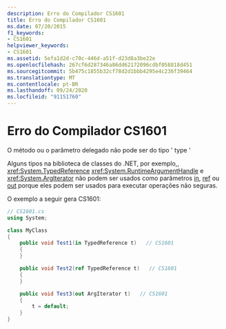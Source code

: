 ```yaml
---
description: Erro do Compilador CS1601
title: Erro do Compilador CS1601
ms.date: 07/20/2015
f1_keywords:
- CS1601
helpviewer_keywords:
- CS1601
ms.assetid: 5efa1d2d-c70c-446d-a51f-d23d8a3be22e
ms.openlocfilehash: 267cf6d287346a86dd62172096cdbf058818d451
ms.sourcegitcommit: 5b475c1855b32cf78d2d1bbb4295e4c236f39464
ms.translationtype: MT
ms.contentlocale: pt-BR
ms.lasthandoff: 09/24/2020
ms.locfileid: "91151760"
---
```

# <a name="compiler-error-cs1601"></a>Erro do Compilador CS1601

O método ou o parâmetro delegado não pode ser do tipo ' type '  
  
 Alguns tipos na biblioteca de classes do .NET, por exemplo,, <xref:System.TypedReference> <xref:System.RuntimeArgumentHandle> e <xref:System.ArgIterator> não podem ser usados como parâmetros [in](../language-reference/keywords/in-parameter-modifier.md), [ref](../language-reference/keywords/ref.md) ou [out](../language-reference/keywords/out-parameter-modifier.md) porque eles podem ser usados para executar operações não seguras.  
  
 O exemplo a seguir gera CS1601:  
  
```csharp  
// CS1601.cs  
using System;

class MyClass
{
    public void Test1(in TypedReference t)   // CS1601  
    {
    }

    public void Test2(ref TypedReference t)   // CS1601  
    {
    }

    public void Test3(out ArgIterator t)   // CS1601  
    {
        t = default;
    }
}
```
